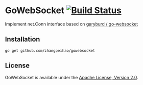 GoWebSocket [![Build Status](https://secure.travis-ci.org/zhangpeihao/gowebsocket.png)](http://travis-ci.org/zhangpeihao/gowebsocket)
======

Implement net.Conn interface based on [garyburd / go-websocket](https://github.com/garyburd/go-websocket)

## Installation

    go get github.com/zhangpeihao/gowebsocket

## License

GoWebSocket is available under the [Apache License, Version 2.0](http://www.apache.org/licenses/LICENSE-2.0.html).

